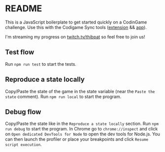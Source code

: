 # README

This is a JavaScript boilerplate to get started quickly on a CodinGame challenge. Use this with the Codigame Sync tools ([extension](https://chrome.google.com/webstore/detail/codingame-sync-ext/ldjnbdgcceengbjkalemckffhaajkehd) && [app](https://chrome.google.com/webstore/detail/codingame-sync-app/nmdombhgnofjnnaenegcdehnbkajfgbh)).

I'm streaming my progress on [twitch.tv/thibpat](https://twitch.tv/thibpat) so feel free to join us!

## Test flow

Run `npm run test` to start the tests.

## Reproduce a state locally

Copy/Paste the state of the game in the state variable (near the `Paste the state` comment).
Run `npm run local` to start the program.

## Debug flow

Copy/Paste the state like in the `Reproduce a state locally` section.
Run `npm run debug` to start the program. In Chrome go to `chrome://inspect` and click on `Open dedicated DevTools for Node` to open the dev tools for Node.js.
You can then launch the profiler or place your breakpoints and click `Resume script execution`.
